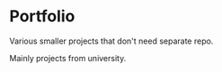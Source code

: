 # Portfolio
Various smaller projects that don't need separate repo.

Mainly projects from university.